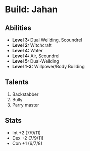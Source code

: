 # Build: Jahan

## Abilities

- **Level 3:** Dual Weilding, Scoundrel
- **Level 2:** Witchcraft
- **Level 4:** Water
- **Level 4:** Air, Scoundrel
- **Level 5:** Dual-Weilding
- **Level 1-3:** Willpower/Body Building

## Talents

1. Backstabber
1. Bully
1. Parry master

## Stats

- Int +2 (7/9/11)
- Dex +2 (7/9/11)
- Con +1 (6/7/8)
